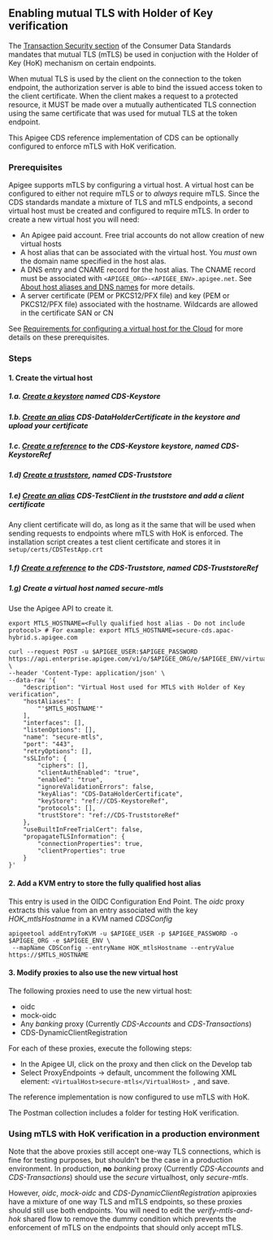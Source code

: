 ## Enabling mutual TLS with Holder of Key verification

The [Transaction Security section](https://consumerdatastandardsaustralia.github.io/standards/#transaction-security) of the Consumer Data Standards mandates that mutual TLS (mTLS) be used in conjuction with the Holder of Key (HoK) mechanism on certain endpoints.

When mutual TLS is used by the client on the connection to the token endpoint, the authorization server is able to bind the issued access token to the client certificate. When the client makes a request to a protected resource, it MUST be made over a mutually authenticated TLS connection using the same certificate that was used for mutual TLS at the token endpoint.

This Apigee CDS reference implementation of CDS can be optionally configured to enforce mTLS with HoK verification.

### Prerequisites
Apigee supports mTLS by configuring a virtual host. A virtual host can be configured to either not require mTLS or to *always* require mTLS. Since the CDS standards mandate a mixture of TLS and mTLS endpoints, a second virtual host must be created and configured to require mTLS. In order to create a new virtual host you will need:
* An Apigee paid account. Free trial accounts do not allow creation of new virtual hosts
* A host alias that can be associated with the virtual host. You *must* own the domain name specified in the host alas.
* A DNS entry and CNAME record for the host alias. The CNAME record must be associated with `<APIGEE_ORG>-<APIGEE_ENV>.apigee.net`. See [About host aliases and DNS names](https://docs.apigee.com/api-platform/fundamentals/virtual-hosts#abouthostaliasesanddnsnames) for more details.
* A server certificate (PEM or PKCS12/PFX file) and key (PEM or PKCS12/PFX file) associated with the hostname. Wildcards are allowed in the certificate SAN or CN

See [Requirements for configuring a virtual host for the Cloud](https://docs.apigee.com/api-platform/fundamentals/configuring-virtual-hosts-cloud#aboutconfiguringavirtualhost) for more details on these prerequisites.

### Steps
#### 1. Create the virtual host
##### 1.a. [Create a keystore](https://docs.apigee.com/api-platform/system-administration/creating-keystores-and-truststore-cloud-using-edge-ui#explore) named *CDS-Keystore*
##### 1.b. [Create an alias](https://docs.apigee.com/api-platform/system-administration/creating-keystores-and-truststore-cloud-using-edge-ui#creating-an-alias-from-a-cert-and-key-keystore-only) *CDS-DataHolderCertificate* in the keystore and upload your certificate 
##### 1.c. [Create a reference](https://docs.apigee.com/api-platform/system-administration/working-references#creatingareference) to the CDS-Keystore keystore, named *CDS-KeystoreRef*
##### 1.d) [Create a truststore](https://docs.apigee.com/api-platform/system-administration/creating-keystores-and-truststore-cloud-using-edge-ui#explore), named CDS-Truststore
##### 1.e) [Create an alias](https://docs.apigee.com/api-platform/system-administration/creating-keystores-and-truststore-cloud-using-edge-ui#creating-an-alias-from-a-cert-truststore-only) *CDS-TestClient* in the truststore and add a client certificate
Any client certificate will do, as long as it the same that will be used when sending requests to endpoints where mTLS with HoK is enforced. The installation script creates a test client certificate and stores it in `setup/certs/CDSTestApp.crt`
##### 1.f) [Create a reference](https://docs.apigee.com/api-platform/system-administration/working-references#creatingareference) to the CDS-Truststore, named *CDS-TruststoreRef*
##### 1.g) Create a virtual host named *secure-mtls*
Use the Apigee API to create it.
```
export MTLS_HOSTNAME=<Fully qualified host alias - Do not include protocol> # For example: export MTLS_HOSTNAME=secure-cds.apac-hybrid.s.apigee.com

curl --request POST -u $APIGEE_USER:$APIGEE_PASSWORD https://api.enterprise.apigee.com/v1/o/$APIGEE_ORG/e/$APIGEE_ENV/virtualhosts \
--header 'Content-Type: application/json' \
--data-raw '{ 
    "description": "Virtual Host used for MTLS with Holder of Key verification", 
    "hostAliases": [ 
        "'$MTLS_HOSTNAME'" 
    ], 
    "interfaces": [], 
    "listenOptions": [], 
    "name": "secure-mtls", 
    "port": "443", 
    "retryOptions": [], 
    "sSLInfo": { 
        "ciphers": [], 
        "clientAuthEnabled": "true", 
        "enabled": "true", 
        "ignoreValidationErrors": false, 
        "keyAlias": "CDS-DataHolderCertificate", 
        "keyStore": "ref://CDS-KeystoreRef", 
        "protocols": [], 
        "trustStore": "ref://CDS-TruststoreRef" 
    }, 
    "useBuiltInFreeTrialCert": false, 
    "propagateTLSInformation": { 
        "connectionProperties": true, 
        "clientProperties": true 
    } 
}'
```


#### 2. Add a KVM entry to store the fully qualified host alias
This entry is used in the OIDC Configuration End Point. The *oidc* proxy extracts this value from an entry associated with the key *HOK_mtlsHostname* in a KVM named *CDSConfig*
```
apigeetool addEntryToKVM -u $APIGEE_USER -p $APIGEE_PASSWORD -o $APIGEE_ORG -e $APIGEE_ENV \
 --mapName CDSConfig --entryName HOK_mtlsHostname --entryValue https://$MTLS_HOSTNAME
```

#### 3. Modify proxies to also use the new virtual host

The following proxies need to use the new virtual host:

* oidc
* mock-oidc
* Any *banking* proxy (Currently *CDS-Accounts* and *CDS-Transactions*)
* CDS-DynamicClientRegistration

For each of these proxies, execute the following steps:
* In the Apigee UI, click on the proxy and then click on the Develop tab
* Select ProxyEndpoints -> default, uncomment the following XML element: `<VirtualHost>secure-mtls</VirtualHost> `, and save.


The reference implementation is now configured to use mTLS with HoK. 

The Postman collection includes a folder for testing HoK verification.


### Using mTLS with HoK verification in a production environment

Note that the above proxies still accept one-way TLS connections, which is fine for testing purposes, but shouldn't be the case in a production environment.
In production, **no** *banking* proxy (Currently *CDS-Accounts* and *CDS-Transactions*) should use the *secure* virtualhost, only *secure-mtls*.

However, *oidc*, *mock-oidc* and *CDS-DynamicClientRegistration* apiproxies have a mixture of one way TLS and mTLS endpoints, so these proxies should still use both endpoints.
You will need to edit the *verify-mtls-and-hok* shared flow to remove the dummy condition which prevents the enforcement of mTLS on the endpoints that should only accept mTLS.
